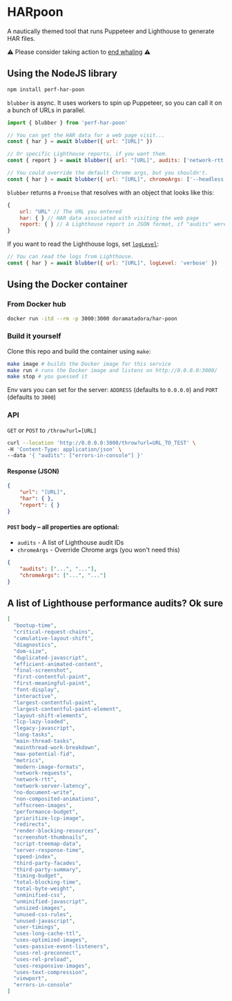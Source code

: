 # HARpoon

A nautically themed tool that runs Puppeteer and Lighthouse to generate HAR files.

⚠️ Please consider taking action to [end whaling](http://stopkillingwhales.com/take-action.html) ⚠️ 

## Using the NodeJS library

```sh
npm install perf-har-poon
```

`blubber` is async. It uses workers to spin up Puppeteer, so you can call it on a bunch of URLs in parallel.

```js
import { blubber } from 'perf-har-poon'

// You can get the HAR data for a web page visit...
const { har } = await blubber({ url: "[URL]" })

// Or specific Lighthouse reports, if you want them.
const { report } = await blubber({ url: "[URL]", audits: ['network-rtt', 'errors-in-console'] })

// You could override the default Chrome args, but you shouldn't.
const { har } = await blubber({ url: "[URL]", chromeArgs: ['--headless'] })
```

`blubber` returns a `Promise` that resolves with an object that looks like this: 

```js
{ 
    url: "URL" // The URL you entered 
    har: { } // HAR data associated with visiting the web page
    report: { } // A Lighthouse report in JSON format, if "audits" were given in the POST body
}
```

If you want to read the Lighthouse logs, set [`logLevel`](https://github.com/GoogleChrome/lighthouse/blob/9152513f40cff56f06cdd1421fbd20ff9b0acb6d/types/externs.d.ts#L21):

```js
// You can read the logs from Lighthouse.
const { har } = await blubber({ url: "[URL]", logLevel: 'verbose' })
```

## Using the Docker container

### From Docker hub

```sh
docker run -itd --rm -p 3000:3000 doramatadora/har-poon
```

### Build it yourself

Clone this repo and build the container using `make`:

```sh
make image # builds the Docker image for this service
make run # runs the Docker image and listens on http://0.0.0.0:3000/
make stop # you guessed it
```

Env vars you can set for the server: `ADDRESS` (defaults to `0.0.0.0`) and `PORT` (defaults to `3000`)

### API

`GET` or `POST` to `/throw?url=[URL]`

```sh
curl --location 'http://0.0.0.0:3000/throw?url=URL_TO_TEST' \
-H 'Content-Type: application/json' \
--data '{ "audits": ["errors-in-console"] }'
```

#### Response (JSON)

```json
{
    "url": "[URL]",
    "har": { },
    "report": { }
}
```

#### `POST` body – all properties are optional: 

* `audits` - A list of Lighthouse audit IDs
* `chromeArgs` - Override Chrome args (you won't need this)

```json
{
    "audits": ["...", "..."], 
    "chromeArgs": ["...", "..."] 
}
```

## A list of Lighthouse performance audits? Ok sure

```json
[
  "bootup-time",
  "critical-request-chains",
  "cumulative-layout-shift",
  "diagnostics",
  "dom-size",
  "duplicated-javascript",
  "efficient-animated-content",
  "final-screenshot",
  "first-contentful-paint",
  "first-meaningful-paint",
  "font-display",
  "interactive",
  "largest-contentful-paint",
  "largest-contentful-paint-element",
  "layout-shift-elements",
  "lcp-lazy-loaded",
  "legacy-javascript",
  "long-tasks",
  "main-thread-tasks",
  "mainthread-work-breakdown",
  "max-potential-fid",
  "metrics",
  "modern-image-formats",
  "network-requests",
  "network-rtt",
  "network-server-latency",
  "no-document-write",
  "non-composited-animations",
  "offscreen-images",
  "performance-budget",
  "prioritize-lcp-image",
  "redirects",
  "render-blocking-resources",
  "screenshot-thumbnails",
  "script-treemap-data",
  "server-response-time",
  "speed-index",
  "third-party-facades",
  "third-party-summary",
  "timing-budget",
  "total-blocking-time",
  "total-byte-weight",
  "unminified-css",
  "unminified-javascript",
  "unsized-images",
  "unused-css-rules",
  "unused-javascript",
  "user-timings",
  "uses-long-cache-ttl",
  "uses-optimized-images",
  "uses-passive-event-listeners",
  "uses-rel-preconnect",
  "uses-rel-preload",
  "uses-responsive-images",
  "uses-text-compression",
  "viewport",
  "errors-in-console"
]
```